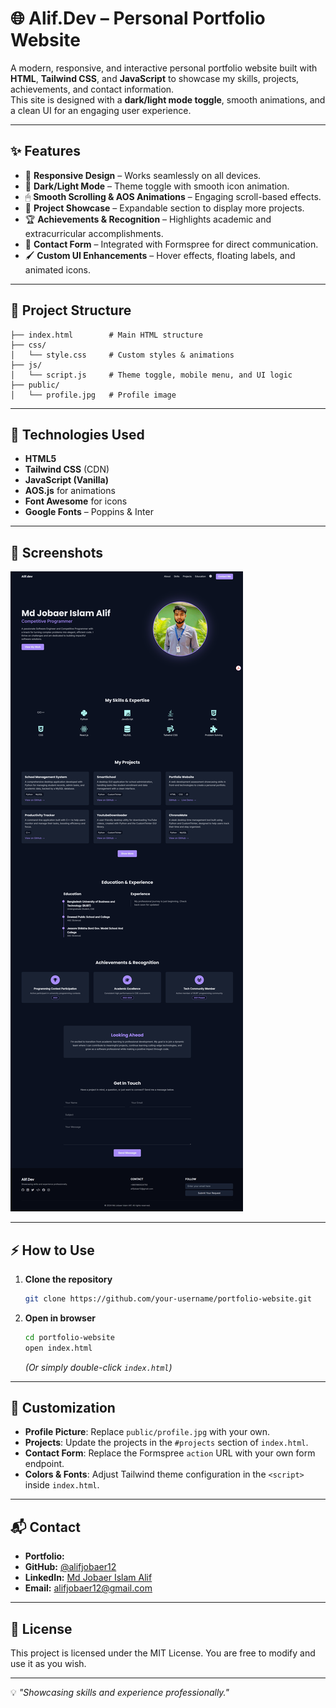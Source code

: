 # 🌐 Alif.Dev – Personal Portfolio Website

A modern, responsive, and interactive personal portfolio website built with **HTML**, **Tailwind CSS**, and **JavaScript** to showcase my skills, projects, achievements, and contact information.  
This site is designed with a **dark/light mode toggle**, smooth animations, and a clean UI for an engaging user experience.

---

## ✨ Features

- 🎨 **Responsive Design** – Works seamlessly on all devices.
- 🌙 **Dark/Light Mode** – Theme toggle with smooth icon animation.
- 🖱 **Smooth Scrolling & AOS Animations** – Engaging scroll-based effects.
- 📂 **Project Showcase** – Expandable section to display more projects.
- 🏆 **Achievements & Recognition** – Highlights academic and extracurricular accomplishments.
- 📧 **Contact Form** – Integrated with Formspree for direct communication.
- 🖌 **Custom UI Enhancements** – Hover effects, floating labels, and animated icons.

---

## 📁 Project Structure

```
├── index.html        # Main HTML structure
├── css/
│   └── style.css     # Custom styles & animations
├── js/
│   └── script.js     # Theme toggle, mobile menu, and UI logic
├── public/
│   └── profile.jpg   # Profile image
```

---

## 🚀 Technologies Used

- **HTML5**
- **Tailwind CSS** (CDN)
- **JavaScript (Vanilla)**
- **AOS.js** for animations
- **Font Awesome** for icons
- **Google Fonts** – Poppins & Inter

---

## 📸 Screenshots


![Home Screenshot](screenshort\index_html.png)



---

## ⚡ How to Use

1. **Clone the repository**
   ```bash
   git clone https://github.com/your-username/portfolio-website.git
   ```

2. **Open in browser**
   ```bash
   cd portfolio-website
   open index.html
   ```
   *(Or simply double-click `index.html`)*

---

## 🔧 Customization

- **Profile Picture**: Replace `public/profile.jpg` with your own.
- **Projects**: Update the projects in the `#projects` section of `index.html`.
- **Contact Form**: Replace the Formspree `action` URL with your own form endpoint.
- **Colors & Fonts**: Adjust Tailwind theme configuration in the `<script>` inside `index.html`.

---

## 📬 Contact

- **Portfolio:** []()
- **GitHub:** [@alifjobaer12](https://github.com/alifjobaer12)
- **LinkedIn:** [Md Jobaer Islam Alif](https://www.linkedin.com/in/alifjobaer12)
- **Email:** [alifjobaer12@gmail.com](mailto:alifjobaer12@gmail.com)

---

## 📝 License

This project is licensed under the MIT License. You are free to modify and use it as you wish.

---
💡 *"Showcasing skills and experience professionally."*
